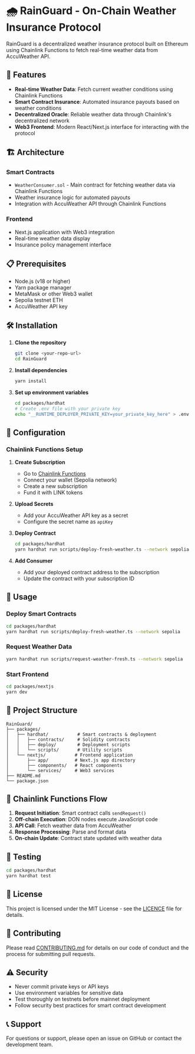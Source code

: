 # 🌧️ RainGuard - On-Chain Weather Insurance Protocol

RainGuard is a decentralized weather insurance protocol built on Ethereum using Chainlink Functions to fetch real-time weather data from AccuWeather API.

## 🚀 Features

- **Real-time Weather Data**: Fetch current weather conditions using Chainlink Functions
- **Smart Contract Insurance**: Automated insurance payouts based on weather conditions
- **Decentralized Oracle**: Reliable weather data through Chainlink's decentralized network
- **Web3 Frontend**: Modern React/Next.js interface for interacting with the protocol

## 🏗️ Architecture

### Smart Contracts
- `WeatherConsumer.sol` - Main contract for fetching weather data via Chainlink Functions
- Weather insurance logic for automated payouts
- Integration with AccuWeather API through Chainlink Functions

### Frontend
- Next.js application with Web3 integration
- Real-time weather data display
- Insurance policy management interface

## 📋 Prerequisites

- Node.js (v18 or higher)
- Yarn package manager
- MetaMask or other Web3 wallet
- Sepolia testnet ETH
- AccuWeather API key

## 🛠️ Installation

1. **Clone the repository**
   ```bash
   git clone <your-repo-url>
   cd RainGuard
   ```

2. **Install dependencies**
   ```bash
   yarn install
   ```

3. **Set up environment variables**
   ```bash
   cd packages/hardhat
   # Create .env file with your private key
   echo "__RUNTIME_DEPLOYER_PRIVATE_KEY=your_private_key_here" > .env
   ```

## 🔧 Configuration

### Chainlink Functions Setup

1. **Create Subscription**
   - Go to [Chainlink Functions](https://functions.chain.link)
   - Connect your wallet (Sepolia network)
   - Create a new subscription
   - Fund it with LINK tokens

2. **Upload Secrets**
   - Add your AccuWeather API key as a secret
   - Configure the secret name as `apiKey`

3. **Deploy Contract**
   ```bash
   cd packages/hardhat
   yarn hardhat run scripts/deploy-fresh-weather.ts --network sepolia
   ```

4. **Add Consumer**
   - Add your deployed contract address to the subscription
   - Update the contract with your subscription ID

## 🚀 Usage

### Deploy Smart Contracts
```bash
cd packages/hardhat
yarn hardhat run scripts/deploy-fresh-weather.ts --network sepolia
```

### Request Weather Data
```bash
yarn hardhat run scripts/request-weather-fresh.ts --network sepolia
```

### Start Frontend
```bash
cd packages/nextjs
yarn dev
```

## 📁 Project Structure

```
RainGuard/
├── packages/
│   ├── hardhat/           # Smart contracts & deployment
│   │   ├── contracts/     # Solidity contracts
│   │   ├── deploy/        # Deployment scripts
│   │   └── scripts/       # Utility scripts
│   └── nextjs/           # Frontend application
│       ├── app/          # Next.js app directory
│       ├── components/   # React components
│       └── services/     # Web3 services
├── README.md
└── package.json
```

## 🔗 Chainlink Functions Flow

1. **Request Initiation**: Smart contract calls `sendRequest()`
2. **Off-chain Execution**: DON nodes execute JavaScript code
3. **API Call**: Fetch weather data from AccuWeather
4. **Response Processing**: Parse and format data
5. **On-chain Update**: Contract state updated with weather data

## 🧪 Testing

```bash
cd packages/hardhat
yarn hardhat test
```

## 📝 License

This project is licensed under the MIT License - see the [LICENCE](LICENCE) file for details.

## 🤝 Contributing

Please read [CONTRIBUTING.md](CONTRIBUTING.md) for details on our code of conduct and the process for submitting pull requests.

## ⚠️ Security

- Never commit private keys or API keys
- Use environment variables for sensitive data
- Test thoroughly on testnets before mainnet deployment
- Follow security best practices for smart contract development

## 📞 Support

For questions or support, please open an issue on GitHub or contact the development team.
